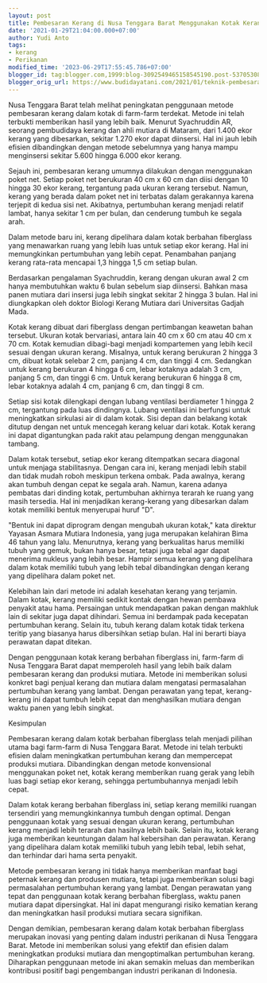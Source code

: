 ```yaml
---
layout: post
title: Pembesaran Kerang di Nusa Tenggara Barat Menggunakan Kotak Kerang Fiberglass
date: '2021-01-29T21:04:00.000+07:00'
author: Yudi Anto
tags:
- kerang
- Perikanan
modified_time: '2023-06-29T17:55:45.786+07:00'
blogger_id: tag:blogger.com,1999:blog-3092549465158545190.post-5370530803932934726
blogger_orig_url: https://www.budidayatani.com/2021/01/teknik-pembesaran-kerang-dalam-kotak.html
---
```


<p>Nusa Tenggara Barat telah melihat peningkatan penggunaan metode pembesaran kerang dalam kotak di farm-farm terdekat. Metode ini telah terbukti memberikan hasil yang lebih baik. Menurut Syachruddin AR, seorang pembudidaya kerang dan ahli mutiara di Mataram, dari 1.400 ekor kerang yang dibesarkan, sekitar 1.270 ekor dapat diinsersi. Hal ini jauh lebih efisien dibandingkan dengan metode sebelumnya yang hanya mampu menginsersi sekitar 5.600 hingga 6.000 ekor kerang.</p><p>Sejauh ini, pembesaran kerang umumnya dilakukan dengan menggunakan poket net. Setiap poket net berukuran 40 cm x 60 cm dan diisi dengan 10 hingga 30 ekor kerang, tergantung pada ukuran kerang tersebut. Namun, kerang yang berada dalam poket net ini terbatas dalam gerakannya karena terjepit di kedua sisi net. Akibatnya, pertumbuhan kerang menjadi relatif lambat, hanya sekitar 1 cm per bulan, dan cenderung tumbuh ke segala arah.</p><p>Dalam metode baru ini, kerang dipelihara dalam kotak berbahan fiberglass yang menawarkan ruang yang lebih luas untuk setiap ekor kerang. Hal ini memungkinkan pertumbuhan yang lebih cepat. Penambahan panjang kerang rata-rata mencapai 1,3 hingga 1,5 cm setiap bulan.</p><p>Berdasarkan pengalaman Syachruddin, kerang dengan ukuran awal 2 cm hanya membutuhkan waktu 6 bulan sebelum siap diinsersi. Bahkan masa panen mutiara dari insersi juga lebih singkat sekitar 2 hingga 3 bulan. Hal ini diungkapkan oleh doktor Biologi Kerang Mutiara dari Universitas Gadjah Mada.</p><p>Kotak kerang dibuat dari fiberglass dengan pertimbangan keawetan bahan tersebut. Ukuran kotak bervariasi, antara lain 40 cm x 60 cm atau 40 cm x 70 cm. Kotak kemudian dibagi-bagi menjadi kompartemen yang lebih kecil sesuai dengan ukuran kerang. Misalnya, untuk kerang berukuran 2 hingga 3 cm, dibuat kotak selebar 2 cm, panjang 4 cm, dan tinggi 4 cm. Sedangkan untuk kerang berukuran 4 hingga 6 cm, lebar kotaknya adalah 3 cm, panjang 5 cm, dan tinggi 6 cm. Untuk kerang berukuran 6 hingga 8 cm, lebar kotaknya adalah 4 cm, panjang 6 cm, dan tinggi 8 cm.</p><p>Setiap sisi kotak dilengkapi dengan lubang ventilasi berdiameter 1 hingga 2 cm, tergantung pada luas dindingnya. Lubang ventilasi ini berfungsi untuk meningkatkan sirkulasi air di dalam kotak. Sisi depan dan belakang kotak ditutup dengan net untuk mencegah kerang keluar dari kotak. Kotak kerang ini dapat digantungkan pada rakit atau pelampung dengan menggunakan tambang.</p><p>Dalam kotak tersebut, setiap ekor kerang ditempatkan secara diagonal untuk menjaga stabilitasnya. Dengan cara ini, kerang menjadi lebih stabil dan tidak mudah roboh meskipun terkena ombak. Pada awalnya, kerang akan tumbuh dengan cepat ke segala arah. Namun, karena adanya pembatas dari dinding kotak, pertumbuhan akhirnya terarah ke ruang yang masih tersedia. Hal ini menjadikan kerang-kerang yang dibesarkan dalam kotak memiliki bentuk menyerupai huruf "D".</p><p>"Bentuk ini dapat diprogram dengan mengubah ukuran kotak," kata direktur Yayasan Asmara Mutiara Indonesia, yang juga merupakan kelahiran Bima 46 tahun yang lalu. Menurutnya, kerang yang berkualitas harus memiliki tubuh yang gemuk, bukan hanya besar, tetapi juga tebal agar dapat menerima nukleus yang lebih besar. Hampir semua kerang yang dipelihara dalam kotak memiliki tubuh yang lebih tebal dibandingkan dengan kerang yang dipelihara dalam poket net.</p><p>Kelebihan lain dari metode ini adalah kesehatan kerang yang terjamin. Dalam kotak, kerang memiliki sedikit kontak dengan hewan pembawa penyakit atau hama. Persaingan untuk mendapatkan pakan dengan makhluk lain di sekitar juga dapat dihindari. Semua ini berdampak pada kecepatan pertumbuhan kerang. Selain itu, tubuh kerang dalam kotak tidak terkena teritip yang biasanya harus dibersihkan setiap bulan. Hal ini berarti biaya perawatan dapat ditekan.</p><p>Dengan penggunaan kotak kerang berbahan fiberglass ini, farm-farm di Nusa Tenggara Barat dapat memperoleh hasil yang lebih baik dalam pembesaran kerang dan produksi mutiara. Metode ini memberikan solusi konkret bagi penjual kerang dan mutiara dalam mengatasi permasalahan pertumbuhan kerang yang lambat. Dengan perawatan yang tepat, kerang-kerang ini dapat tumbuh lebih cepat dan menghasilkan mutiara dengan waktu panen yang lebih singkat.</p><p>Kesimpulan</p><p>Pembesaran kerang dalam kotak berbahan fiberglass telah menjadi pilihan utama bagi farm-farm di Nusa Tenggara Barat. Metode ini telah terbukti efisien dalam meningkatkan pertumbuhan kerang dan mempercepat produksi mutiara. Dibandingkan dengan metode konvensional menggunakan poket net, kotak kerang memberikan ruang gerak yang lebih luas bagi setiap ekor kerang, sehingga pertumbuhannya menjadi lebih cepat.</p><p>Dalam kotak kerang berbahan fiberglass ini, setiap kerang memiliki ruangan tersendiri yang memungkinkannya tumbuh dengan optimal. Dengan penggunaan kotak yang sesuai dengan ukuran kerang, pertumbuhan kerang menjadi lebih terarah dan hasilnya lebih baik. Selain itu, kotak kerang juga memberikan keuntungan dalam hal kebersihan dan perawatan. Kerang yang dipelihara dalam kotak memiliki tubuh yang lebih tebal, lebih sehat, dan terhindar dari hama serta penyakit.</p><p>Metode pembesaran kerang ini tidak hanya memberikan manfaat bagi peternak kerang dan produsen mutiara, tetapi juga memberikan solusi bagi permasalahan pertumbuhan kerang yang lambat. Dengan perawatan yang tepat dan penggunaan kotak kerang berbahan fiberglass, waktu panen mutiara dapat dipersingkat. Hal ini dapat mengurangi risiko kematian kerang dan meningkatkan hasil produksi mutiara secara signifikan.</p><p>Dengan demikian, pembesaran kerang dalam kotak berbahan fiberglass merupakan inovasi yang penting dalam industri perikanan di Nusa Tenggara Barat. Metode ini memberikan solusi yang efektif dan efisien dalam meningkatkan produksi mutiara dan mengoptimalkan pertumbuhan kerang. Diharapkan penggunaan metode ini akan semakin meluas dan memberikan kontribusi positif bagi pengembangan industri perikanan di Indonesia.</p>